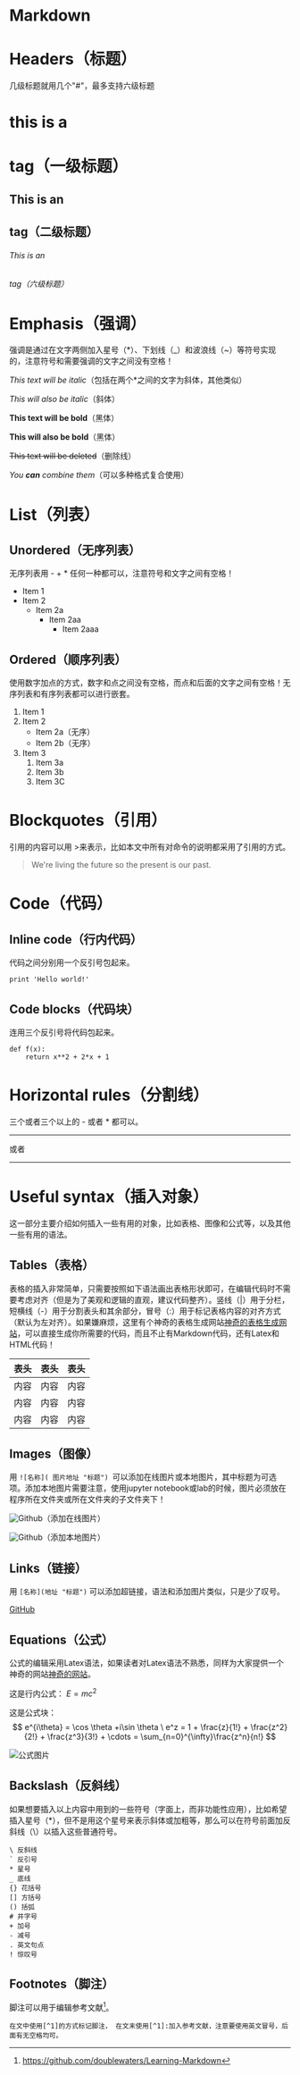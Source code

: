 # **Markdown**
# Headers（标题）
几级标题就用几个"#"，最多支持六级标题
# this is a <h1> tag（一级标题）
## This is an <h2> tag（二级标题）
###### This is an <h6> tag（六级标题）
    
# Emphasis（强调）
强调是通过在文字两侧加入星号（*）、下划线（_）和波浪线（~）等符号实现的，注意符号和需要强调的文字之间没有空格！

*This text will be italic*（包括在两个*之间的文字为斜体，其他类似）

_This will also be italic_（斜体）

**This text will be bold**（黑体）

__This will also be bold__（黑体）

~~This text will be deleted~~（删除线）

_You **can** combine them_（可以多种格式复合使用）

# List（列表）
## Unordered（无序列表）
无序列表用 - + * 任何一种都可以，注意符号和文字之间有空格！

* Item 1
* Item 2
    + Item 2a
        - Item 2aa
            * Item 2aaa

## Ordered（顺序列表）
使用数字加点的方式，数字和点之间没有空格，而点和后面的文字之间有空格！无序列表和有序列表都可以进行嵌套。

1. Item 1
1. Item 2
    * Item 2a（无序）
    * Item 2b（无序）
1. Item 3
    1. Item 3a
    2. Item 3b
    3. Item 3C

# Blockquotes（引用）
引用的内容可以用 >来表示，比如本文中所有对命令的说明都采用了引用的方式。
> We're living the future so
> the present is our past.

# Code（代码）
## Inline code（行内代码）
代码之间分别用一个反引号包起来。

` print 'Hello world!' `

## Code blocks（代码块）

连用三个反引号将代码包起来。

```
def f(x):
    return x**2 + 2*x + 1
```
# Horizontal rules（分割线）

三个或者三个以上的 - 或者 * 都可以。

---
或者
***

# Useful syntax（插入对象）
这一部分主要介绍如何插入一些有用的对象，比如表格、图像和公式等，以及其他一些有用的语法。

## Tables（表格）

表格的插入非常简单，只需要按照如下语法画出表格形状即可，在编辑代码时不需要考虑对齐（但是为了美观和逻辑的直观，建议代码整齐）。竖线（|）用于分栏，短横线（-）用于分割表头和其余部分，冒号（:）用于标记表格内容的对齐方式（默认为左对齐）。如果嫌麻烦，这里有个神奇的表格生成网站[神奇的表格生成网站](https://www.tablesgenerator.com/markdown_tables "表格生成网站")，可以直接生成你所需要的代码，而且不止有Markdown代码，还有Latex和HTML代码！

|表头|表头|表头|
|:-------|:------:|------:|
|内容|内容|内容|
|内容|内容|内容|
|内容|内容|内容|

## Images（图像）
用 `![名称]( 图片地址 "标题") `可以添加在线图片或本地图片，其中标题为可选项。添加本地图片需要注意，使用jupyter notebook或lab的时候，图片必须放在程序所在文件夹或所在文件夹的子文件夹下！

![Github](https://github.githubassets.com/images/icons/emoji/octocat.png "title 添加在线图片")（添加在线图片）



![Github](/images/logo.png "title 添加本地图片")（添加本地图片）

## Links（链接）
用 `[名称](地址 "标题")` 可以添加超链接，语法和添加图片类似，只是少了叹号。

[GitHub](http://github.com "title GitHub")

## Equations（公式）
公式的编辑采用Latex语法，如果读者对Latex语法不熟悉，同样为大家提供一个神奇的网站[神奇的网站](https://www.codecogs.com/latex/eqneditor.php "公式生成网站")。

这是行内公式：
$E=mc^2$

这是公式块：
$$
e^{i\theta} = \cos \theta +i\sin \theta \
e^z = 1 + \frac{z}{1!} + \frac{z^2}{2!} + \frac{z^3}{3!} + \cdots = \sum_{n=0}^{\infty}\frac{z^n}{n!}
$$

![公式图片](https://latex.codecogs.com/gif.latex?E=Mc^{2} "E=mc^2")

## Backslash（反斜线）
如果想要插入以上内容中用到的一些符号（字面上，而非功能性应用），比如希望插入星号（*），但不是用这个星号来表示斜体或加粗等，那么可以在符号前面加反斜线（\）以插入这些普通符号。

```
\ 反斜线
` 反引号
* 星号
_ 底线
{} 花括号
[] 方括号
() 括弧
# 井字号
+ 加号
- 减号
. 英文句点
! 惊叹号
```

## Footnotes（脚注）
脚注可以用于编辑参考文献[^1]。

`在文中使用[^1]的方式标记脚注，
在文末使用[^1]:加入参考文献，注意要使用英文冒号，后面有无空格均可。`


[^1]:https://github.com/doublewaters/Learning-Markdown 
